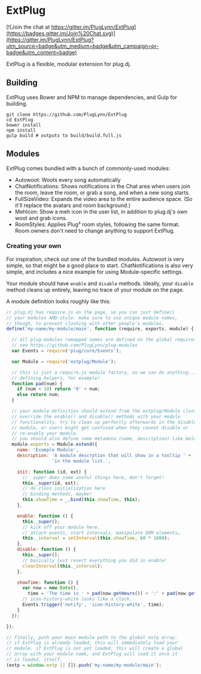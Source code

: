 # ExtPlug

[![Join the chat at https://gitter.im/PlugLynn/ExtPlug](https://badges.gitter.im/Join%20Chat.svg)](https://gitter.im/PlugLynn/ExtPlug?utm_source=badge&utm_medium=badge&utm_campaign=pr-badge&utm_content=badge)

ExtPlug is a flexible, modular extension for plug.dj.

## Building

ExtPlug uses Bower and NPM to manage dependencies, and Gulp for building.

```shell
git clone https://github.com/PlugLynn/ExtPlug
cd ExtPlug
bower install
npm install
gulp build # outputs to build/build.full.js
```

## Modules

ExtPlug comes bundled with a bunch of commonly-used modules:

* Autowoot: Woots every song automatically
* ChatNotifications: Shows notifications in the Chat area when users join the room, leave the room, or grab a song, and when a new song starts.
* FullSizeVideo: Expands the video area to the entire audience space. (So it'll replace the avatars and room background.)
* MehIcon: Show a meh icon in the user list, in addition to plug.dj's own woot and grab icons.
* RoomStyles: Applies Plug³ room styles, following the same format. Room owners don't need to change anything to support ExtPlug.

### Creating your own

For inspiration, check out one of the bundled modules. Autowoot is very simple, so that might be a good place to start. ChatNotifications is also very simple, and includes a nice example for using Module-specific settings.

Your module should have `enable` and `disable` methods. Ideally, your `disable` method cleans up entirely, leaving no trace of your module on the page.

A module definition looks roughly like this:

```javascript
// plug.dj has require.js on the page, so you can just define()
// your modules AMD-style. make sure to use unique module names,
// though, to prevent clashing with other people's modules.
define('my-name/my-module/main', function (require, exports, module) {

  // all plug-modules remapped names are defined on the global require().
  // see https://github.com/PlugLynn/plug-modules
  var Events = require('plug/core/Events');

  var Module = require('extplug/Module');

  // this is just a require.js module factory, so we can do anything...
  // defining helpers, for example!
  function pad(num) {
    if (num < 10) return '0' + num;
    else return num;
  }

  // your module definition should extend from the extplug/Module class.
  // override the enable() and disable() methods with your module
  // functionality. try to clean up perfectly afterwards in the disable()
  // module, or users might get confused when they cannot disable or
  // re-enable your module.
  // you should also define some metadata (name, description) like below.
  module.exports = Module.extend({
    name: 'Example Module',
    description: 'A module descrption that will show in a tooltip ' +
                 'in the module list.',

    init: function (id, ext) {
      // _super does some useful things here, don't forget!
      this._super(id, ext);
      // do class initialization here
      // binding methods, maybe!
      this.showTime = _.bind(this.showTime, this);
    },

    enable: function () {
      this._super();
      // kick off your module here.
      // attach events, start intervals, manipulate DOM elements…
      this._interval = setInterval(this.showTime, 60 * 1000);
    },
    disable: function () {
      this._super();
      // basically just revert everything you did in enable!
      clearInterval(this._interval);
    },

    showTime: function () {
      var now = new Date(),
        time = 'The time is ' + pad(now.getHours()) + ':' + pad(now.getMinutes());
      // icon-history-white looks like a clock.
      Events.trigger('notify', 'icon-history-white', time);
    }
  });

});

// finally, push your main module path to the global extp array.
// if ExtPlug is already loaded, this will immediately load your
// module. if ExtPlug is not yet loaded, this will create a global
// array with your module name, and ExtPlug will load it once it
// is loaded, itself.
(extp = window.extp || []).push('my-name/my-module/main');
```